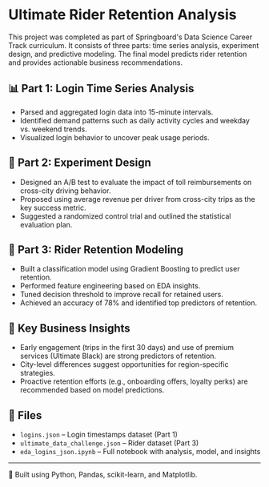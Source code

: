 # Ultimate Rider Retention Analysis

This project was completed as part of Springboard's Data Science Career Track curriculum. It consists of three parts: time series analysis, experiment design, and predictive modeling. The final model predicts rider retention and provides actionable business recommendations.

## 📊 Part 1: Login Time Series Analysis
- Parsed and aggregated login data into 15-minute intervals.
- Identified demand patterns such as daily activity cycles and weekday vs. weekend trends.
- Visualized login behavior to uncover peak usage periods.

## 🧪 Part 2: Experiment Design
- Designed an A/B test to evaluate the impact of toll reimbursements on cross-city driving behavior.
- Proposed using average revenue per driver from cross-city trips as the key success metric.
- Suggested a randomized control trial and outlined the statistical evaluation plan.

## 🤖 Part 3: Rider Retention Modeling
- Built a classification model using Gradient Boosting to predict user retention.
- Performed feature engineering based on EDA insights.
- Tuned decision threshold to improve recall for retained users.
- Achieved an accuracy of 78% and identified top predictors of retention.

## 🧠 Key Business Insights
- Early engagement (trips in the first 30 days) and use of premium services (Ultimate Black) are strong predictors of retention.
- City-level differences suggest opportunities for region-specific strategies.
- Proactive retention efforts (e.g., onboarding offers, loyalty perks) are recommended based on model predictions.

## 📁 Files
- `logins.json` – Login timestamps dataset (Part 1)
- `ultimate_data_challenge.json` – Rider dataset (Part 3)
- `eda_logins_json.ipynb` – Full notebook with analysis, model, and insights

---

🚀 Built using Python, Pandas, scikit-learn, and Matplotlib.
